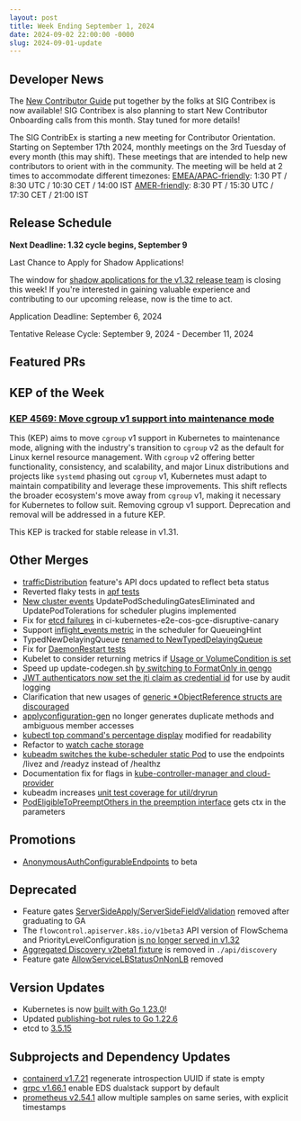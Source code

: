 ```yaml
---
layout: post
title: Week Ending September 1, 2024
date: 2024-09-02 22:00:00 -0000
slug: 2024-09-01-update
---
```


## Developer News

The [New Contributor Guide](https://www.kubernetes.dev/docs/onboarding/) put together by the folks at SIG Contribex is now available! SIG Contribex is also planning to start New Contributor Onboarding calls from this month. Stay tuned for more details!

The SIG ContribEx is starting a new meeting for Contributor Orientation. Starting on September 17th 2024, monthly meetings on the 3rd Tuesday of every month (this may shift). These meetings that are intended to help  new contributors to orient with in the community.
The meeting will be held at 2 times to accommodate different timezones:
[EMEA/APAC-friendly](https://calendar.google.com/calendar/event?action=TEMPLATE&tmeid=NXVpdGhoMWRyMGhpMDZjdWxqYzhwajloYXVfMjAyNDA5MTdUMDgzMDAwWiBjOGJhZmVmMDRzMTJyYTBna3FxbDZmY2hqY0Bn&tmsrc=c8bafef04s12ra0gkqql6fchjc%40group.calendar.google.com&scp=ALL): 1:30 PT / 8:30 UTC / 10:30 CET / 14:00 IST
[AMER-friendly](https://calendar.google.com/calendar/event?action=TEMPLATE&tmeid=MnZqMXVmazZhNWJ2aTNldmE3Y2FvYnRkZTBfMjAyNDA5MTdUMTUzMDAwWiBjOGJhZmVmMDRzMTJyYTBna3FxbDZmY2hqY0Bn&tmsrc=c8bafef04s12ra0gkqql6fchjc%40group.calendar.google.com&scp=ALL): 8:30 PT / 15:30 UTC / 17:30 CET / 21:00 IST

## Release Schedule

**Next Deadline: 1.32 cycle begins, September 9**

Last Chance to Apply for Shadow Applications!

The window for [shadow applications for the v1.32 release team](https://docs.google.com/forms/d/e/1FAIpQLSdb60FW9aYIepSdXIWexQIKNJ8m3JSqHZ6kkH3Q_I7XP9OVYA/viewform) is closing this week! If you're interested in gaining valuable experience and contributing to our upcoming release, now is the time to act.

Application Deadline: September 6, 2024

Tentative Release Cycle: September 9, 2024 - December 11, 2024

## Featured PRs


## KEP of the Week

### [KEP 4569: Move cgroup v1 support into maintenance mode](https://github.com/kubernetes/enhancements/blob/master/keps/sig-node/4569-cgroup-v1-maintenance-mode/README.md)

This (KEP) aims to move `cgroup` v1 support in Kubernetes to maintenance mode, aligning with the industry's transition to `cgroup` v2 as the default for Linux kernel resource management. With `cgroup` v2 offering better functionality, consistency, and scalability, and major Linux distributions and projects like `systemd` phasing out `cgroup` v1, Kubernetes must adapt to maintain compatibility and leverage these improvements. This shift reflects the broader ecosystem's move away from `cgroup` v1, making it necessary for Kubernetes to follow suit. Removing cgroup v1 support. Deprecation and removal will be addressed in a future KEP.

This KEP is tracked for stable release in v1.31.

## Other Merges

* [trafficDistribution](https://github.com/kubernetes/kubernetes/pull/127117) feature's API docs updated to reflect beta status
* Reverted flaky tests in [apf tests](https://github.com/kubernetes/kubernetes/pull/127089)
* [New cluster events](https://github.com/kubernetes/kubernetes/pull/127083) UpdatePodSchedulingGatesEliminated and UpdatePodTolerations for scheduler plugins implemented
* Fix for [etcd failures](https://github.com/kubernetes/kubernetes/pull/127055) in ci-kubernetes-e2e-cos-gce-disruptive-canary
* Support [inflight_events metric](https://github.com/kubernetes/kubernetes/pull/127052) in the scheduler for QueueingHint
* TypedNewDelayingQueue [renamed to NewTypedDelayingQueue](https://github.com/kubernetes/kubernetes/pull/127035)
* Fix for [DaemonRestart tests](https://github.com/kubernetes/kubernetes/pull/127033)
* Kubelet to consider returning metrics if [Usage or VolumeCondition is set](https://github.com/kubernetes/kubernetes/pull/127021)
* Speed up update-codegen.sh [by switching to FormatOnly in gengo](https://github.com/kubernetes/kubernetes/pull/127011)
* [JWT authenticators now set the jti claim as credential id](https://github.com/kubernetes/kubernetes/pull/127010) for use by audit logging
* Clarification that new usages of [generic *ObjectReference structs are discouraged](https://github.com/kubernetes/kubernetes/pull/127006)
* [applyconfiguration-gen](https://github.com/kubernetes/kubernetes/pull/127001) no longer generates duplicate methods and ambiguous member accesses
* [kubectl top command's percentage display](https://github.com/kubernetes/kubernetes/pull/126995) modified for readability
* Refactor to [watch cache storage](https://github.com/kubernetes/kubernetes/pull/126968)
* [kubeadm switches the kube-scheduler static Pod](https://github.com/kubernetes/kubernetes/pull/126945) to use the endpoints /livez and /readyz instead of /healthz
* Documentation fix for flags in [kube-controller-manager and cloud-provider](https://github.com/kubernetes/kubernetes/pull/126784)
* kubeadm increases [unit test coverage for util/dryrun](https://github.com/kubernetes/kubernetes/pull/126758)
* [PodEligibleToPreemptOthers in the preemption interface](https://github.com/kubernetes/kubernetes/pull/126465) gets ctx in the parameters

## Promotions

* [AnonymousAuthConfigurableEndpoints](https://github.com/kubernetes/kubernetes/pull/127009) to beta

## Deprecated

* Feature gates [ServerSideApply/ServerSideFieldValidation](https://github.com/kubernetes/kubernetes/pull/127058) removed after graduating to GA
* The `flowcontrol.apiserver.k8s.io/v1beta3` API version of FlowSchema and PriorityLevelConfiguration [is no longer served in v1.32](https://github.com/kubernetes/kubernetes/pull/127017)
* [Aggregated Discovery v2beta1 fixture](https://github.com/kubernetes/kubernetes/pull/127008) is removed in `./api/discovery`
* Feature gate [AllowServiceLBStatusOnNonLB](https://github.com/kubernetes/kubernetes/pull/126786) removed

## Version Updates

* Kubernetes is now [built with Go 1.23.0](https://github.com/kubernetes/kubernetes/pull/127076)!
* Updated [publishing-bot rules to Go 1.22.6](https://github.com/kubernetes/kubernetes/pull/126989)
* etcd to [3.5.15](https://github.com/kubernetes/kubernetes/pull/126500)

## Subprojects and Dependency Updates

* [containerd v1.7.21](https://github.com/containerd/containerd/releases/tag/v1.7.21) regenerate introspection UUID if state is empty
* [grpc v1.66.1](https://github.com/grpc/grpc/releases/tag/v1.66.1) enable EDS dualstack support by default
* [prometheus v2.54.1](https://github.com/prometheus/prometheus/releases/tag/v2.54.1) allow multiple samples on same series, with explicit timestamps

